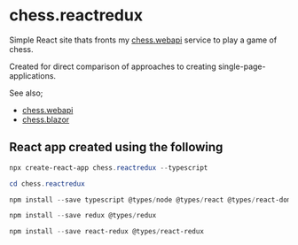 # chess.reactredux

Simple React site thats fronts my [chess.webapi](..\chess.webapi) service to play a game of chess.

Created for direct comparison of approaches to creating single-page-applications.

See also;

* [chess.webapi](..\chess.webapi)
* [chess.blazor](..\chess.blazor)

## React app created using the following

```powershell
npx create-react-app chess.reactredux --typescript

cd chess.reactredux

npm install --save typescript @types/node @types/react @types/react-dom @types/jest

npm install --save redux @types/redux

npm install --save react-redux @types/react-redux
```
